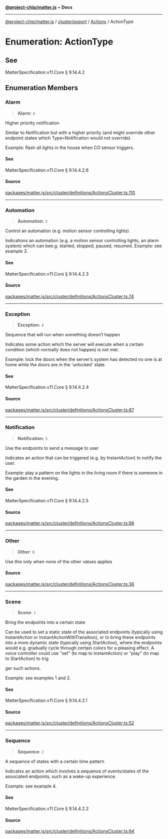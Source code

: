 [**@project-chip/matter.js**](../../../../../README.md) • **Docs**

***

[@project-chip/matter.js](../../../../../modules.md) / [cluster/export](../../../README.md) / [Actions](../README.md) / ActionType

# Enumeration: ActionType

## See

MatterSpecification.v11.Core § 9.14.4.2

## Enumeration Members

### Alarm

> **Alarm**: `6`

Higher priority notification

Similar to Notification but with a higher priority (and might override other endpoint states which
Type=Notification would not override).

Example: flash all lights in the house when CO sensor triggers.

#### See

MatterSpecification.v11.Core § 9.14.4.2.6

#### Source

[packages/matter.js/src/cluster/definitions/ActionsCluster.ts:110](https://github.com/project-chip/matter.js/blob/7a8cbb56b87d4ccf34bec5a9a95ab40a1711324f/packages/matter.js/src/cluster/definitions/ActionsCluster.ts#L110)

***

### Automation

> **Automation**: `3`

Control an automation (e.g. motion sensor controlling lights)

Indications an automation (e.g. a motion sensor controlling lights, an alarm system) which can bee.g.
started, stopped, paused, resumed. Example: see example 3.

#### See

MatterSpecification.v11.Core § 9.14.4.2.3

#### Source

[packages/matter.js/src/cluster/definitions/ActionsCluster.ts:74](https://github.com/project-chip/matter.js/blob/7a8cbb56b87d4ccf34bec5a9a95ab40a1711324f/packages/matter.js/src/cluster/definitions/ActionsCluster.ts#L74)

***

### Exception

> **Exception**: `4`

Sequence that will run when something doesn’t happen

Indicates some action which the server will execute when a certain condition (which normally does not
happen) is not met.

Example: lock the doors when the server’s system has detected no one is at home while the doors are in the
'unlocked' state.

#### See

MatterSpecification.v11.Core § 9.14.4.2.4

#### Source

[packages/matter.js/src/cluster/definitions/ActionsCluster.ts:87](https://github.com/project-chip/matter.js/blob/7a8cbb56b87d4ccf34bec5a9a95ab40a1711324f/packages/matter.js/src/cluster/definitions/ActionsCluster.ts#L87)

***

### Notification

> **Notification**: `5`

Use the endpoints to send a message to user

Indicates an action that can be triggered (e.g. by InstantAction) to notify the user.

Example: play a pattern on the lights in the living room if there is someone in the garden in the evening.

#### See

MatterSpecification.v11.Core § 9.14.4.2.5

#### Source

[packages/matter.js/src/cluster/definitions/ActionsCluster.ts:98](https://github.com/project-chip/matter.js/blob/7a8cbb56b87d4ccf34bec5a9a95ab40a1711324f/packages/matter.js/src/cluster/definitions/ActionsCluster.ts#L98)

***

### Other

> **Other**: `0`

Use this only when none of the other values applies

#### Source

[packages/matter.js/src/cluster/definitions/ActionsCluster.ts:36](https://github.com/project-chip/matter.js/blob/7a8cbb56b87d4ccf34bec5a9a95ab40a1711324f/packages/matter.js/src/cluster/definitions/ActionsCluster.ts#L36)

***

### Scene

> **Scene**: `1`

Bring the endpoints into a certain state

Can be used to set a static state of the associated endpoints (typically using InstantAction or
InstantActionWithTransition), or to bring these endpoints into a more dynamic state (typically using
StartAction), where the endpoints would e.g. gradually cycle through certain colors for a pleasing effect. A
voice controller could use "set" (to map to InstantAction) or "play" (to map to StartAction) to trig

ger such actions.

Example: see examples 1 and 2.

#### See

MatterSpecification.v11.Core § 9.14.4.2.1

#### Source

[packages/matter.js/src/cluster/definitions/ActionsCluster.ts:52](https://github.com/project-chip/matter.js/blob/7a8cbb56b87d4ccf34bec5a9a95ab40a1711324f/packages/matter.js/src/cluster/definitions/ActionsCluster.ts#L52)

***

### Sequence

> **Sequence**: `2`

A sequence of states with a certain time pattern

Indicates an action which involves a sequence of events/states of the associated endpoints, such as a
wake-up experience.

Example: see example 4.

#### See

MatterSpecification.v11.Core § 9.14.4.2.2

#### Source

[packages/matter.js/src/cluster/definitions/ActionsCluster.ts:64](https://github.com/project-chip/matter.js/blob/7a8cbb56b87d4ccf34bec5a9a95ab40a1711324f/packages/matter.js/src/cluster/definitions/ActionsCluster.ts#L64)
